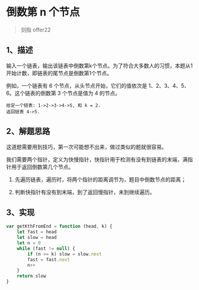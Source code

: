 # 倒数第 n 个节点

> 剑指 offer22

## 1、描述

  

输入一个链表，输出该链表中倒数第k个节点。为了符合大多数人的习惯，本题从1开始计数，即链表的尾节点是倒数第1个节点。

  

例如，一个链表有 6 个节点，从头节点开始，它们的值依次是 1、2、3、4、5、6。这个链表的倒数第 3 个节点是值为 4 的节点。


```
给定一个链表: 1->2->3->4->5, 和 k = 2.
返回链表 4->5.
```

  

## 2、解题思路

这道题需要用到技巧，第一次可能想不出来，做过类似的题就很容易。

我们需要两个指针，定义为快慢指针，快指针用于检测有没有到链表的末端，满指针用于返回倒数第几个节点。

1. 先遍历链表，遍历时，将两个指针的距离调节为，题目中倒数节点的距离；

2. 判断快指针有没有到末端，到了返回慢指针，未到继续遍历。

  

## 3、实现



```javascript
var getKthFromEnd = function (head, k) {
    let fast = head
    let slow = head
    let n = 0
    while (fast != null) {
        if (n >= k) slow = slow.next
        fast = fast.next
        n++
    }
    return slow
}
```
